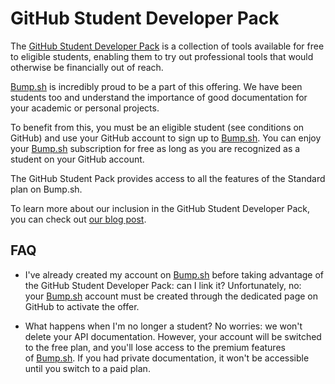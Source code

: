 # GitHub Student Developer Pack

The [GitHub Student Developer Pack](https://education.github.com/pack?sort=popularity&tag=Infrastructure+%26+APIs) is a collection of tools available for free to eligible students, enabling them to try out professional tools that would otherwise be financially out of reach.

[Bump.sh](http://bump.sh/) is incredibly proud to be a part of this offering. We have been students too and understand the importance of good documentation for your academic or personal projects.

To benefit from this, you must be an eligible student (see conditions on GitHub) and use your GitHub account to sign up to [Bump.sh](http://bump.sh/). You can enjoy your [Bump.sh](http://bump.sh/) subscription for free as long as you are recognized as a student on your GitHub account.

The GitHub Student Pack provides access to all the features of the Standard plan on Bump.sh.

To learn more about our inclusion in the GitHub Student Developer Pack, you can check out [our blog post](https://bump.sh/blog/Bump-included-in-the-github-student-developer-pack).

## FAQ

- I've already created my account on [Bump.sh](http://bump.sh/) before taking advantage of the GitHub Student Developer Pack: can I link it? Unfortunately, no: your [Bump.sh](http://bump.sh/) account must be created through the dedicated page on GitHub to activate the offer.

- What happens when I'm no longer a student? No worries: we won't delete your API documentation. However, your account will be switched to the free plan, and you'll lose access to the premium features of [Bump.sh](http://bump.sh/). If you had private documentation, it won't be accessible until you switch to a paid plan.
